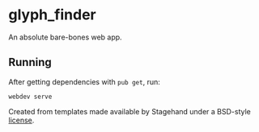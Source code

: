 # glyph_finder

An absolute bare-bones web app.

## Running

After getting dependencies with `pub get`, run:

```
webdev serve
```

Created from templates made available by Stagehand under a BSD-style
[license](https://github.com/dart-lang/stagehand/blob/master/LICENSE).
